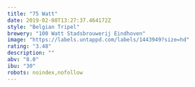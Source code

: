 ```yaml
---
title: "75 Watt"
date: 2019-02-08T13:27:37.464172Z
style: "Belgian Tripel"
brewery: "100 Watt Stadsbrouwerij Eindhoven"
image: "https://labels.untappd.com/labels/1443949?size=hd"
rating: "3.48"
description: ""
abv: "8.0"
ibu: "30"
robots: noindex,nofollow
---
```

